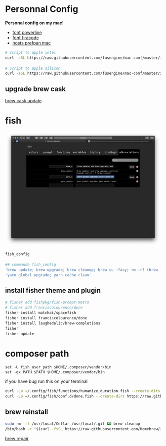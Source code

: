 # Personnal Config

<strong>Personal config on my mac!</strong>

* [font powerline](https://github.com/powerline/fonts)
* [font firacode](https://github.com/tonsky/FiraCode)
* [hosts prefpan mac](https://github.com/specialunderwear/Hosts.prefpane/releases)

```sh
# Script to apple intel
curl -sSL https://raw.githubusercontent.com/fusengine/mac-conf/master/install.sh | sh

# Script to apple silicon
curl -sSL https://raw.githubusercontent.com/fusengine/mac-conf/master/install-apple-silicon.sh | sh
```
## upgrade brew cask
[brew cask update](https://github.com/buo/homebrew-cask-upgrade)

# fish
![fisher](img/fish.png)
```sh
fish_config

## commande fish_config
'brew update; brew upgrade; brew cleanup; brew cu -facy; rm -rf (brew --cache)'
'yarn global upgrade; yarn cache clean'
```

## install fisher theme and plugin

```sh
# fisher add fishpkg/fish-prompt-metro
# fisher add franciscolourenco/done
fisher install matchai/spacefish
fisher install franciscolourenco/done
fisher install laughedelic/brew-completions
fisher
fisher update
```
# composer path 
```fish
set -U fish_user_path $HOME/.composer/vendor/bin
set -gx PATH $PATH $HOME/.composer/vendor/bin
```

if you have bug run this on your terminal
```sh
curl -Lo ~/.config/fish/functions/humanize_duration.fish --create-dirs https://raw.githubusercontent.com/fishpkg/fish-humanize-duration/master/humanize_duration.fish
curl -Lo ~/.config/fish/conf.d/done.fish --create-dirs https://raw.githubusercontent.com/franciscolourenco/done/master/conf.d/done.fish
```

## brew reinstall
```sh
sudo rm -rf /usr/local/Cellar /usr/local/.git && brew cleanup
/bin/bash -c "$(curl -fsSL https://raw.githubusercontent.com/Homebrew/install/master/install.sh)"
```
[brew repair](https://apple.stackexchange.com/questions/171785/how-to-repair-and-or-reinstall-homebrew-safely)
